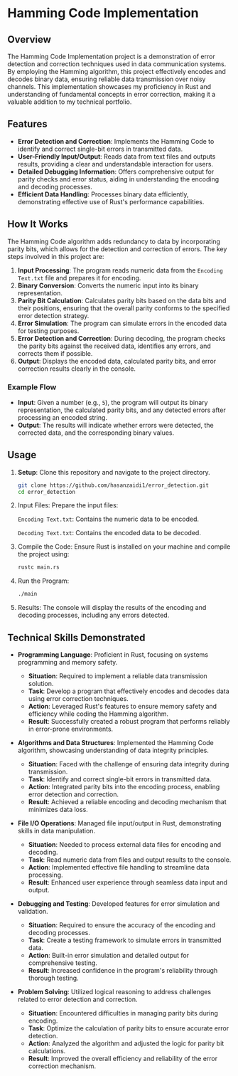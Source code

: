 # Hamming Code Implementation

## Overview

The Hamming Code Implementation project is a demonstration of error detection and correction techniques used in data communication systems. By employing the Hamming algorithm, this project effectively encodes and decodes binary data, ensuring reliable data transmission over noisy channels. This implementation showcases my proficiency in Rust and understanding of fundamental concepts in error correction, making it a valuable addition to my technical portfolio.

## Features

- **Error Detection and Correction**: Implements the Hamming Code to identify and correct single-bit errors in transmitted data.
- **User-Friendly Input/Output**: Reads data from text files and outputs results, providing a clear and understandable interaction for users.
- **Detailed Debugging Information**: Offers comprehensive output for parity checks and error status, aiding in understanding the encoding and decoding processes.
- **Efficient Data Handling**: Processes binary data efficiently, demonstrating effective use of Rust's performance capabilities.

## How It Works

The Hamming Code algorithm adds redundancy to data by incorporating parity bits, which allows for the detection and correction of errors. The key steps involved in this project are:

1. **Input Processing**: The program reads numeric data from the `Encoding Text.txt` file and prepares it for encoding.
2. **Binary Conversion**: Converts the numeric input into its binary representation.
3. **Parity Bit Calculation**: Calculates parity bits based on the data bits and their positions, ensuring that the overall parity conforms to the specified error detection strategy.
4. **Error Simulation**: The program can simulate errors in the encoded data for testing purposes.
5. **Error Detection and Correction**: During decoding, the program checks the parity bits against the received data, identifies any errors, and corrects them if possible.
6. **Output**: Displays the encoded data, calculated parity bits, and error correction results clearly in the console.

### Example Flow

- **Input**: Given a number (e.g., `5`), the program will output its binary representation, the calculated parity bits, and any detected errors after processing an encoded string.
- **Output**: The results will indicate whether errors were detected, the corrected data, and the corresponding binary values.

## Usage

1. **Setup**: Clone this repository and navigate to the project directory.
   ```bash
   git clone https://github.com/hasanzaidi1/error_detection.git
   cd error_detection

2. Input Files: Prepare the input files:
   
   `Encoding Text.txt`: Contains the numeric data to be encoded.
   
   `Decoding Text.txt`: Contains the encoded data to be decoded.

4. Compile the Code: Ensure Rust is installed on your machine and compile the project using:

    ```bash
    rustc main.rs
    
5. Run the Program:
    ```bash
    ./main
    
6. Results: The console will display the results of the encoding and decoding processes, including any errors detected.


## Technical Skills Demonstrated

- **Programming Language**: Proficient in Rust, focusing on systems programming and memory safety.
  - **Situation**: Required to implement a reliable data transmission solution.
  - **Task**: Develop a program that effectively encodes and decodes data using error correction techniques.
  - **Action**: Leveraged Rust's features to ensure memory safety and efficiency while coding the Hamming algorithm.
  - **Result**: Successfully created a robust program that performs reliably in error-prone environments.

- **Algorithms and Data Structures**: Implemented the Hamming Code algorithm, showcasing understanding of data integrity principles.
  - **Situation**: Faced with the challenge of ensuring data integrity during transmission.
  - **Task**: Identify and correct single-bit errors in transmitted data.
  - **Action**: Integrated parity bits into the encoding process, enabling error detection and correction.
  - **Result**: Achieved a reliable encoding and decoding mechanism that minimizes data loss.

- **File I/O Operations**: Managed file input/output in Rust, demonstrating skills in data manipulation.
  - **Situation**: Needed to process external data files for encoding and decoding.
  - **Task**: Read numeric data from files and output results to the console.
  - **Action**: Implemented effective file handling to streamline data processing.
  - **Result**: Enhanced user experience through seamless data input and output.

- **Debugging and Testing**: Developed features for error simulation and validation.
  - **Situation**: Required to ensure the accuracy of the encoding and decoding processes.
  - **Task**: Create a testing framework to simulate errors in transmitted data.
  - **Action**: Built-in error simulation and detailed output for comprehensive testing.
  - **Result**: Increased confidence in the program's reliability through thorough testing.

- **Problem Solving**: Utilized logical reasoning to address challenges related to error detection and correction.
  - **Situation**: Encountered difficulties in managing parity bits during encoding.
  - **Task**: Optimize the calculation of parity bits to ensure accurate error detection.
  - **Action**: Analyzed the algorithm and adjusted the logic for parity bit calculations.
  - **Result**: Improved the overall efficiency and reliability of the error correction mechanism.


